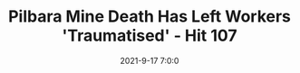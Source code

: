 ---
"title": "Pilbara Mine Death Has Left Workers 'Traumatised' - Hit 107"
"date": "2021-9-17 7:0:0"
"feed_name": "GOOGLENEWSMINING"
"feed_website": "https://news.google.com/search?q=mining%2Bincident&hl=en-US&gl=US&ceid=US:en"
"feed_rss": "https://news.google.com/rss/search?q=mining%2Bincident&hl=en-US&gl=US&ceid=US:en"
"link": "https://www.hit.com.au/story/pilbara-mine-death-has-left-workers-traumatised-182719"
"file": "_posts/2021-1-1-53497a81ce742dc9033d718a0d5850f34d9f61af.md"
"accident": "0"
"drilling": "0"
"dead": "0"
"injured": "0"
"where": "unknown site"
---